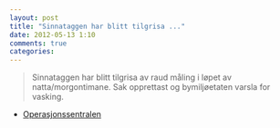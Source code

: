 ```yaml
---
layout: post
title: "Sinnataggen har blitt tilgrisa ..."
date: 2012-05-13 1:10
comments: true
categories: 
---
```

> Sinnataggen har blitt tilgrisa av raud måling i løpet av natta/morgontimane. Sak opprettast og bymiljøetaten varsla for vasking. 
- [Operasjonssentralen](https://twitter.com/oslopolitiops/status/201585245009612800)
